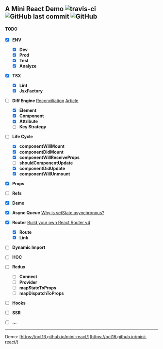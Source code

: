 ## A Mini React Demo ![travis-ci](https://travis-ci.org/oct16/mini-react-example.svg?branch=tw) ![GitHub last commit](https://img.shields.io/github/last-commit/oct16/mini-react-example) ![GitHub](https://img.shields.io/github/license/oct16/mini-react-example) 

#### TODO

- [x] **ENV**
    - [x] **Dev**
    - [x] **Prod**
    - [x] **Test**
    - [x] **Analyze**
- [x] **TSX**
    - [x] **Lint**
    - [x] **JsxFactory**
- [ ] **Diff Engine** [Reconciliation](https://reactjs.org/docs/reconciliation.html) [Article](https://github.com/hujiulong/blog/issues/4)
    - [x] **Element**
    - [x] **Component**
    - [x] **Attribute**
    - [ ] **Key Strategy**
- [ ] **Life Cycle**
    - [x] **componentWillMount**
    - [x] **componentDidMount**
    - [x] **componentWillReceiveProps**
    - [ ] **shouldComponentUpdate**
    - [x] **componentDidUpdate**
    - [x] **componentWillUnmount**
- [x] **Props**
- [ ] **Refs**
- [x] **Demo**
- [x] **Async Queue** [Why is setState asynchronous?](https://github.com/facebook/react/issues/11527)
- [x] **Router** [Build your own React Router v4](https://tylermcginnis.com/build-your-own-react-router-v4/)
    - [x] **Route**
    - [x] **Link**
- [ ] **Dynamic Import**
- [ ] **HOC**
- [ ] **Redux**
     - [ ] **Connect**
     - [ ] **Provider**
     - [ ] **mapStateToProps**
     - [ ] **mapDispatchToProps**
- [ ] **Hooks**
- [ ] **SSR**
- [ ] **...**


---
Demo: [https://oct16.github.io/mini-react/](https://oct16.github.io/mini-react/)

